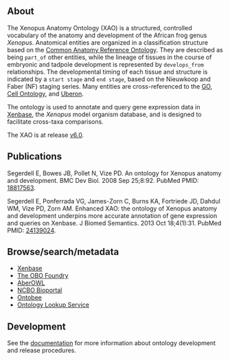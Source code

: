 ## About

The Xenopus Anatomy Ontology (XAO) is a structured, controlled vocabulary of the anatomy and development of the African frog genus *Xenopus*. Anatomical entities are organized in a classification structure based on the [Common Anatomy Reference Ontology](https://github.com/obophenotype/caro). They are described as being `part_of` other entities, while the lineage of tissues in the course of embryonic and tadpole development is represented by `develops_from` relationships. The developmental timing of each tissue and structure is indicated by a `start stage` and `end stage`, based on the Nieuwkoop and Faber (NF) staging series. Many entities are cross-referenced to the [GO](https://github.com/geneontology), [Cell Ontology](https://github.com/obophenotype/cell-ontology), and [Uberon](https://github.com/obophenotype/uberon).

The ontology is used to annotate and query gene expression data in [Xenbase](http://www.xenbase.org/), the *Xenopus* model organism database, and is designed to facilitate cross-taxa comparisons.

The XAO is at release [v6.0](https://github.com/xenopus-anatomy/xao/releases/tag/v6.0).

## Publications

Segerdell E, Bowes JB, Pollet N, Vize PD. An ontology for Xenopus anatomy and development. BMC Dev Biol. 2008 Sep 25;8:92. PubMed PMID: [18817563](http://www.ncbi.nlm.nih.gov/pubmed/18817563).

Segerdell E, Ponferrada VG, James-Zorn C, Burns KA, Fortriede JD, Dahdul WM, Vize PD, Zorn AM. Enhanced XAO: the ontology of Xenopus anatomy and development underpins more accurate annotation of gene expression and queries on Xenbase. J Biomed Semantics. 2013 Oct 18;4(1):31. PubMed PMID: [24139024](http://www.ncbi.nlm.nih.gov/pubmed/24139024).

## Browse/search/metadata

 - [Xenbase](http://www.xenbase.org/anatomy/anatomy.do?method=display&tabId=2)
 - [The OBO Foundry](http://www.obofoundry.org/ontology/xao.html)
 - [AberOWL](http://aber-owl.net/ontology/XAO)
 - [NCBO Bioportal](http://bioportal.bioontology.org/ontologies/XAO)
 - [Ontobee](http://www.ontobee.org/browser/index.php?o=XAO)
 - [Ontology Lookup Service](http://www.ebi.ac.uk/ols/ontologies/xao)

## Development

See the [documentation](https://github.com/xenopus-anatomy/xao/blob/master/doc/index.md) for more information about ontology development and release procedures.
